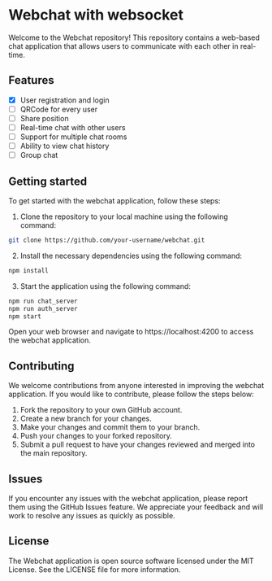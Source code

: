 # Webchat with websocket
Welcome to the Webchat repository! This repository contains a web-based chat application that allows users to communicate with each other in real-time.

## Features
- [x] User registration and login
- [ ] QRCode for every user
- [ ] Share position
- [ ] Real-time chat with other users
- [ ] Support for multiple chat rooms
- [ ] Ability to view chat history
- [ ] Group chat

## Getting started
To get started with the webchat application, follow these steps:
1. Clone the repository to your local machine using the following command: 
  ```bash
  git clone https://github.com/your-username/webchat.git
  ```
2. Install the necessary dependencies using the following command:
  ```bash
  npm install
 ```
3. Start the application using the following command:
  ```bash
  npm run chat_server
  npm run auth_server
  npm start
  ```
Open your web browser and navigate to https://localhost:4200 to access the webchat application.

## Contributing
We welcome contributions from anyone interested in improving the webchat application. If you would like to contribute, please follow the steps below:
1. Fork the repository to your own GitHub account.
1. Create a new branch for your changes.
1. Make your changes and commit them to your branch.
1. Push your changes to your forked repository.
1. Submit a pull request to have your changes reviewed and merged into the main repository.
## Issues
If you encounter any issues with the webchat application, please report them using the GitHub Issues feature. We appreciate your feedback and will work to resolve any issues as quickly as possible.
## License
The Webchat application is open source software licensed under the MIT License. See the LICENSE file for more information.
